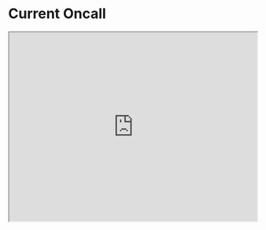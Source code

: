 # Current Oncall 

<iframe src="https://storage.googleapis.com/knative-infra-oncall/oncall.html" width="100%" height="384"></iframe>
